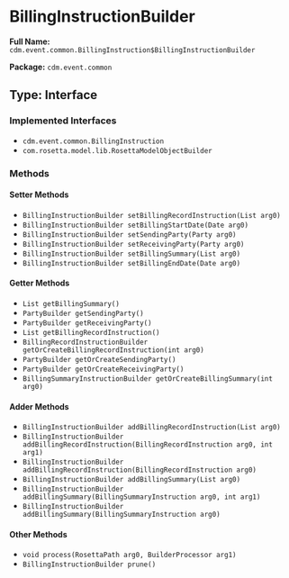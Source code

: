 # BillingInstructionBuilder

**Full Name:** `cdm.event.common.BillingInstruction$BillingInstructionBuilder`

**Package:** `cdm.event.common`

## Type: Interface

### Implemented Interfaces

- `cdm.event.common.BillingInstruction`
- `com.rosetta.model.lib.RosettaModelObjectBuilder`

### Methods

#### Setter Methods

- `BillingInstructionBuilder setBillingRecordInstruction(List arg0)`
- `BillingInstructionBuilder setBillingStartDate(Date arg0)`
- `BillingInstructionBuilder setSendingParty(Party arg0)`
- `BillingInstructionBuilder setReceivingParty(Party arg0)`
- `BillingInstructionBuilder setBillingSummary(List arg0)`
- `BillingInstructionBuilder setBillingEndDate(Date arg0)`

#### Getter Methods

- `List getBillingSummary()`
- `PartyBuilder getSendingParty()`
- `PartyBuilder getReceivingParty()`
- `List getBillingRecordInstruction()`
- `BillingRecordInstructionBuilder getOrCreateBillingRecordInstruction(int arg0)`
- `PartyBuilder getOrCreateSendingParty()`
- `PartyBuilder getOrCreateReceivingParty()`
- `BillingSummaryInstructionBuilder getOrCreateBillingSummary(int arg0)`

#### Adder Methods

- `BillingInstructionBuilder addBillingRecordInstruction(List arg0)`
- `BillingInstructionBuilder addBillingRecordInstruction(BillingRecordInstruction arg0, int arg1)`
- `BillingInstructionBuilder addBillingRecordInstruction(BillingRecordInstruction arg0)`
- `BillingInstructionBuilder addBillingSummary(List arg0)`
- `BillingInstructionBuilder addBillingSummary(BillingSummaryInstruction arg0, int arg1)`
- `BillingInstructionBuilder addBillingSummary(BillingSummaryInstruction arg0)`

#### Other Methods

- `void process(RosettaPath arg0, BuilderProcessor arg1)`
- `BillingInstructionBuilder prune()`

